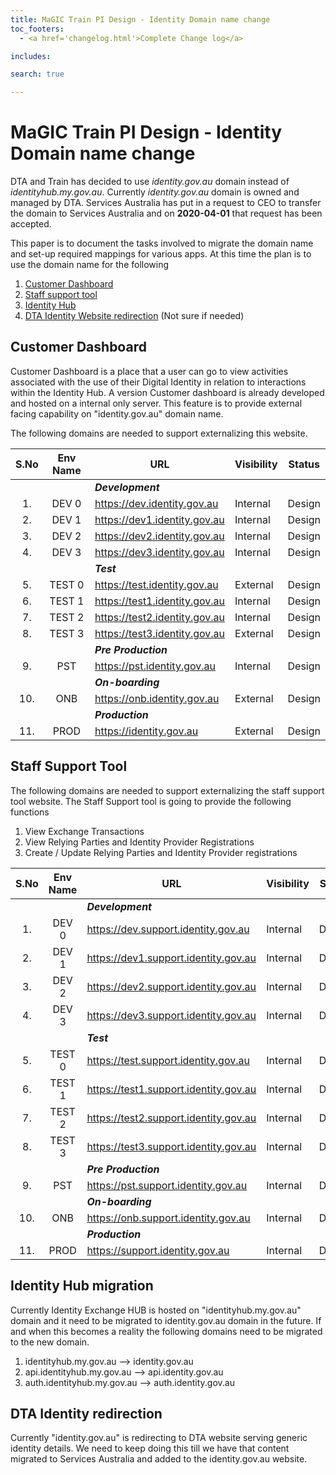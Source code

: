 ```yaml
---
title: MaGIC Train PI Design - Identity Domain name change
toc_footers: 
  - <a href='changelog.html'>Complete Change log</a>

includes: 

search: true

---
```


# MaGIC Train PI Design - Identity Domain name change
DTA and Train has decided to use *identity.gov.au* domain instead of *identityhub.my.gov.au*. Currently *identity.gov.au* domain is owned and managed by DTA. Services Australia has put in a request to CEO to transfer the domain to Services Australia and on **2020-04-01** that request has been accepted. 

This paper is to document the tasks involved to migrate the domain name and set-up required mappings for various apps. At this time the plan is to use the domain name for the following 

1.  [Customer Dashboard](#CUSTOMER_DASHBOARD)
1.  [Staff support tool](#STAFF_SUPPORT_TOOL)
1.  [Identity Hub](#IDENTITY_HUB_MIGRATION)
1.  [DTA Identity Website redirection](#DTA_WEB_REDIRECT) (Not sure if needed)  

## <a id="CUSTOMER_DASHBOARD"></a>Customer Dashboard
Customer Dashboard is a place that a user can go to view activities associated with the use of their Digital Identity in relation to interactions within the Identity Hub. A version Customer dashboard is already developed and hosted on a internal only server. This feature is to provide external facing capability on "identity.gov.au" domain name. 

The following domains are needed to support externalizing this website. 

|S.No | Env Name | URL                             | Visibility | Status |
|:---:|:--------:|---------------------------------|------------|:------:|
||| ***Development***                                                    |
|1.   | DEV 0    | <https://dev.identity.gov.au>   | Internal   | Design |
|2.   | DEV 1    | <https://dev1.identity.gov.au>  | Internal   | Design |
|3.   | DEV 2    | <https://dev2.identity.gov.au>  | Internal   | Design |
|4.   | DEV 3    | <https://dev3.identity.gov.au>  | Internal   | Design |
||| ***Test***                                                           |
|5.   | TEST 0   | <https://test.identity.gov.au>  | External   | Design |
|6.   | TEST 1   | <https://test1.identity.gov.au> | Internal   | Design |
|7.   | TEST 2   | <https://test2.identity.gov.au> | Internal   | Design |
|8.   | TEST 3   | <https://test3.identity.gov.au> | External   | Design |
||| ***Pre Production***                                                   |
|9.   | PST      | <https://pst.identity.gov.au>   | Internal   | Design |
||| ***On-boarding***                                                      |
|10.  | ONB      | <https://onb.identity.gov.au>   | External   | Design |
||| ***Production***                                                       |
|11.  | PROD     | <https://identity.gov.au>       | External   | Design |

## <a id="STAFF_SUPPORT_TOOL"></a>Staff Support Tool
The following domains are needed to support externalizing the staff support tool website. The Staff Support tool is going to provide the following functions 
1. View Exchange Transactions 
1. View Relying Parties and Identity Provider Registrations 
1. Create / Update Relying Parties and Identity Provider registrations

|S.No | Env Name |   URL                                   | Visibility | Status |
|:---:|:--------:|-----------------------------------------|------------|:------:|
|||***Development***                                                             |
|1.   | DEV 0    | <https://dev.support.identity.gov.au>   | Internal   | Design |
|2.   | DEV 1    | <https://dev1.support.identity.gov.au>  | Internal   | Design |
|3.   | DEV 2    | <https://dev2.support.identity.gov.au>  | Internal   | Design |
|4.   | DEV 3    | <https://dev3.support.identity.gov.au>  | Internal   | Design |
||| ***Test***                                                                   |
|5.   | TEST 0   | <https://test.support.identity.gov.au>  | Internal   | Design |
|6.   | TEST 1   | <https://test1.support.identity.gov.au> | Internal   | Design |
|7.   | TEST 2   | <https://test2.support.identity.gov.au> | Internal   | Design |
|8.   | TEST 3   | <https://test3.support.identity.gov.au> | Internal   | Design |
||| ***Pre Production***                                                         |
|9.   | PST      | <https://pst.support.identity.gov.au>   | Internal   | Design |
||| ***On-boarding***                                                            |
|10.  | ONB      | <https://onb.support.identity.gov.au>   | Internal   | Design |
||| ***Production***                                                             |
|11.  | PROD     | <https://support.identity.gov.au>       | Internal   | Design |

## <a id="IDENTITY_HUB_MIGRATION"></a>Identity Hub migration
Currently Identity Exchange HUB is hosted on "identityhub.my.gov.au" domain and it need to be migrated to identity.gov.au domain in the future. If and when this becomes a reality the following domains need to be migrated to the new domain. 

1. identityhub.my.gov.au --> identity.gov.au
1. api.identityhub.my.gov.au --> api.identity.gov.au
1. auth.identityhub.my.gov.au --> auth.identity.gov.au

## <a id="DTA_WEB_REDIRECT"></a>DTA Identity redirection 
Currently "identity.gov.au" is redirecting to DTA website serving generic identity details. We need to keep doing this till we have that content migrated to Services Australia and added to the identity.gov.au website.  
